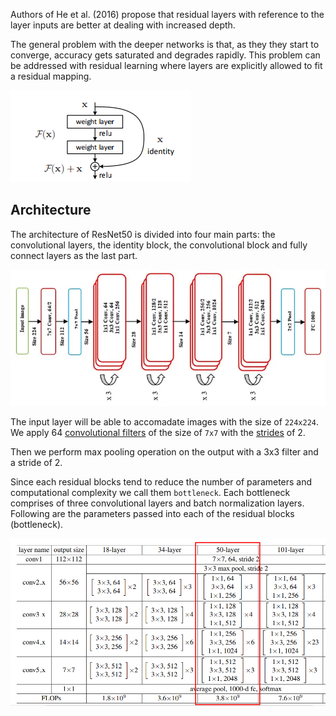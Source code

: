 Authors of He et al. (2016) propose that residual layers with reference to the layer inputs are better at dealing with increased depth. 

The general problem with the deeper networks is that, as they they start to converge, accuracy gets saturated and degrades rapidly. This problem can be addressed with residual learning where layers are explicitly allowed to fit a residual mapping.

![Residual Learning](assets/image.png)

## Architecture

The architecture of ResNet50 is divided into four main parts: the convolutional layers, the identity block, the convolutional block and fully connect layers as the last part.

![alt text](assets/image-1.png)


The input layer will be able to accomadate images with the size of `224x224`. We apply 64 [convolutional filters](https://d2l.ai/chapter_convolutional-neural-networks/conv-layer.html) of the size of `7x7` with the [strides](https://d2l.ai/chapter_convolutional-neural-networks/padding-and-strides.html) of 2. 


Then we perform max pooling operation on the output with a 3x3 filter and a stride of 2.

Since each residual blocks tend to reduce the number of parameters and computational complexity we call them `bottleneck`. Each bottleneck comprises of three convolutional layers and batch normalization layers. Following are the parameters passed into each of the residual blocks (bottleneck).

![alt text](assets/a.png)

